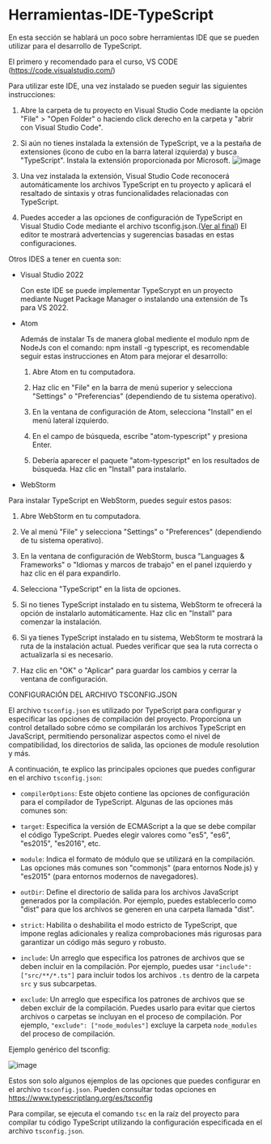 # Herramientas-IDE-TypeScript
En esta sección se hablará un poco sobre herramientas IDE que se pueden utilizar para el desarrollo de TypeScript.

El primero y recomendado para el curso, VS CODE (https://code.visualstudio.com/)

Para utilizar este IDE, una vez instalado se pueden seguir las siguientes instrucciones:

1. Abre la carpeta de tu proyecto en Visual Studio Code mediante la opción "File" > "Open Folder" o haciendo click derecho en la carpeta y "abrir con Visual Studio Code". 

2. Si aún no tienes instalada la extensión de TypeScript, ve a la pestaña de extensiones (icono de cubo en la barra lateral izquierda) y busca "TypeScript". Instala la extensión proporcionada por Microsoft.
![image](https://github.com/nicodonazzon/Herramientas-IDE/assets/60930400/19722b40-9a84-4817-a118-e8282373d14d)

3. Una vez instalada la extensión, Visual Studio Code reconocerá automáticamente los archivos TypeScript en tu proyecto y aplicará el resaltado de sintaxis y otras funcionalidades relacionadas con TypeScript.

4. Puedes acceder a las opciones de configuración de TypeScript en Visual Studio Code mediante el archivo tsconfig.json.([Ver al final](#seccion1)) El editor te mostrará advertencias y sugerencias basadas en estas configuraciones.

Otros IDES a tener en cuenta son:

* Visual Studio 2022

  Con este IDE se puede implementar TypeScrypt en un proyecto mediante Nuget Package Manager o instalando una extensión de Ts para VS 2022.

* Atom

  Además de instalar Ts de manera global mediente el modulo npm de NodeJs con el comando: npm install -g typescript,
  es recomendable seguir estas instrucciones en Atom para mejorar el desarrollo:

   1. Abre Atom en tu computadora.

   2. Haz clic en "File" en la barra de menú superior y selecciona "Settings" o "Preferencias" (dependiendo de tu sistema operativo).

   3. En la ventana de configuración de Atom, selecciona "Install" en el menú lateral izquierdo.

   4. En el campo de búsqueda, escribe "atom-typescript" y presiona Enter.

   5. Debería aparecer el paquete "atom-typescript" en los resultados de búsqueda. Haz clic en "Install" para instalarlo.

* WebStorm

Para instalar TypeScript en WebStorm, puedes seguir estos pasos:

1. Abre WebStorm en tu computadora.

2. Ve al menú "File" y selecciona "Settings" o "Preferences" (dependiendo de tu sistema operativo).

3. En la ventana de configuración de WebStorm, busca "Languages & Frameworks" o "Idiomas y marcos de trabajo" en el panel izquierdo y haz clic en él para expandirlo.

4. Selecciona "TypeScript" en la lista de opciones.

5. Si no tienes TypeScript instalado en tu sistema, WebStorm te ofrecerá la opción de instalarlo automáticamente. Haz clic en "Install" para comenzar la instalación.

6. Si ya tienes TypeScript instalado en tu sistema, WebStorm te mostrará la ruta de la instalación actual. Puedes verificar que sea la ruta correcta o actualizarla si es necesario.

7. Haz clic en "OK" o "Aplicar" para guardar los cambios y cerrar la ventana de configuración.

<a name="seccion1"></a>

CONFIGURACIÓN DEL ARCHIVO TSCONFIG.JSON

El archivo `tsconfig.json` es utilizado por TypeScript para configurar y especificar las opciones de compilación del proyecto. Proporciona un control detallado sobre cómo se compilarán los archivos TypeScript en JavaScript, permitiendo personalizar aspectos como el nivel de compatibilidad, los directorios de salida, las opciones de module resolution y más.

A continuación, te explico las principales opciones que puedes configurar en el archivo `tsconfig.json`:

- `compilerOptions`: Este objeto contiene las opciones de configuración para el compilador de TypeScript. Algunas de las opciones más comunes son:

- `target`: Especifica la versión de ECMAScript a la que se debe compilar el código TypeScript. Puedes elegir valores como "es5", "es6", "es2015", "es2016", etc.

- `module`: Indica el formato de módulo que se utilizará en la compilación. Las opciones más comunes son "commonjs" (para entornos Node.js) y "es2015" (para entornos modernos de navegadores).

- `outDir`: Define el directorio de salida para los archivos JavaScript generados por la compilación. Por ejemplo, puedes establecerlo como "dist" para que los archivos se generen en una carpeta llamada "dist".

- `strict`: Habilita o deshabilita el modo estricto de TypeScript, que impone reglas adicionales y realiza comprobaciones más rigurosas para garantizar un código más seguro y robusto.

- `include`: Un arreglo que especifica los patrones de archivos que se deben incluir en la compilación. Por ejemplo, puedes usar `"include": ["src/**/*.ts"]` para incluir todos los archivos `.ts` dentro de la carpeta `src` y sus subcarpetas.

- `exclude`: Un arreglo que especifica los patrones de archivos que se deben excluir de la compilación. Puedes usarlo para evitar que ciertos archivos o carpetas se incluyan en el proceso de compilación. Por ejemplo, `"exclude": ["node_modules"]` excluye la carpeta `node_modules` del proceso de compilación.

Ejemplo genérico del tsconfig:

![image](https://github.com/nicodonazzon/Herramientas-IDE/assets/60930400/f4a9280d-3b73-41b3-a88e-2eec9326a506)


Estos son solo algunos ejemplos de las opciones que puedes configurar en el archivo `tsconfig.json`. Pueden consultar todas opciones en https://www.typescriptlang.org/es/tsconfig

Para compilar, se ejecuta el comando `tsc` en la raíz del proyecto para compilar tu código TypeScript utilizando la configuración especificada en el archivo `tsconfig.json`.
